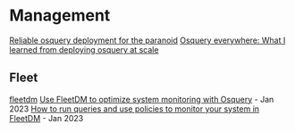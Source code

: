 # Management
[Reliable osquery deployment for the paranoid](https://www.youtube.com/watch?v=sq6WX8nUbb8)
[Osquery everywhere: What I learned from deploying osquery at scale](https://www.youtube.com/watch?v=qflUfLQCnwY&t=670s)

## Fleet
[fleetdm](https://github.com/fleetdm/fleet) 
[Use FleetDM to optimize system monitoring with Osquery](https://www.redhat.com/sysadmin/fleetdm-get-started) - Jan 2023 
[How to run queries and use policies to monitor your system in FleetDM](https://www.redhat.com/sysadmin/run-fleetdm-queries) - Jan 2023

